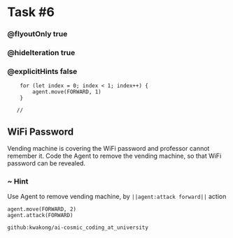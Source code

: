 # Task #6
### @flyoutOnly true
### @hideIteration true
### @explicitHints false

``` ghost
    for (let index = 0; index < 1; index++) {
        agent.move(FORWARD, 1)
    }
```
```template
   //     
```

## WiFi Password

Vending machine is covering the WiFi password and professor cannot remember it. Code the Agent to remove the vending machine, so that WiFi password can be revealed.

### ~ Hint 

Use Agent to remove vending machine, by ``||agent:attack forward||`` action


``` blocks
agent.move(FORWARD, 2)
agent.attack(FORWARD)
```
```package
github:kwakong/ai-cosmic_coding_at_university
```
